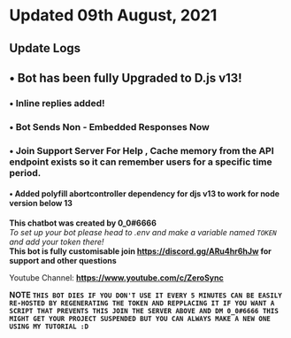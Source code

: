 # Updated 09th August, 2021

## Update Logs

## • Bot has been fully Upgraded to D.js v13! 

### • Inline replies added!

### • Bot Sends Non - Embedded Responses Now

### • Join Support Server For Help , Cache memory from the API endpoint exists so it can remember users for a specific time period.

#### • Added polyfill abortcontroller dependency for djs v13 to work for node version below 13

**This chatbot was created by 0_0#6666** <br>
_To set up your bot please head to .env and make a variable named `TOKEN` and add your token there!_ <br>
**This bot is fully customisable join https://discord.gg/ARu4hr6hJw for support and other questions**

Youtube Channel: **https://www.youtube.com/c/ZeroSync**

**NOTE
`THIS BOT DIES IF YOU DON'T USE IT EVERY 5 MINUTES CAN BE EASILY RE-HOSTED BY REGENERATING THE TOKEN AND REPPLACING IT IF YOU WANT A SCRIPT THAT PREVENTS THIS JOIN THE SERVER ABOVE AND DM 0_0#6666 THIS MIGHT GET YOUR PROJECT SUSPENDED BUT YOU CAN ALWAYS MAKE A NEW ONE USING MY TUTORIAL :D`**
